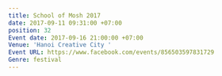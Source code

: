 ```yaml
---
title: School of Mosh 2017
date: 2017-09-11 09:31:00 +07:00
position: 32
Event date: 2017-09-16 21:00:00 +07:00
Venue: 'Hanoi Creative City '
Event URL: https://www.facebook.com/events/856503597831729
Genre: festival
---
```


